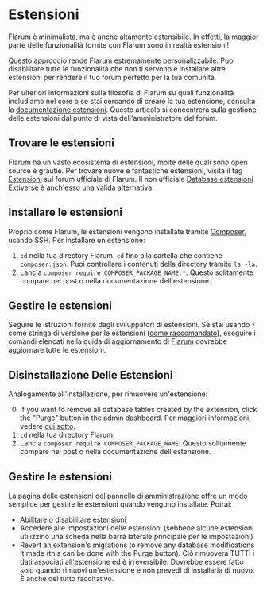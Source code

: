 # Estensioni

Flarum è minimalista, ma è anche altamente estensibile. In effetti, la maggior parte delle funzionalità fornite con Flarum sono in realtà estensioni!

Questo approccio rende Flarum estremamente personalizzabile: Puoi disabilitare tutte le funzionalità che non ti servono e installare altre estensioni per rendere il tuo forum perfetto per la tua comunità.

Per ulteriori informazioni sulla filosofia di Flarum su quali funzionalità includiamo nel core o se stai cercando di creare la tua estensione, consulta la  [documentazione estensioni](extend/README.md). Questo articolo si concentrerà sulla gestione delle estensioni dal punto di vista dell'amministratore del forum.

## Trovare le estensioni

Flarum ha un vasto ecosistema di estensioni, molte delle quali sono open source è grautie. Per trovare nuove e fantastiche estensioni, visita il tag [Estensioni](https://discuss.flarum.org/t/extensions) sul forum ufficiale di Flarum. Il non ufficiale [Database estensioni Extiverse](https://extiverse.com/) è anch'esso una valida alternativa.

## Installare le estensioni

Proprio come Flarum, le estensioni vengono installate tramite [Composer](https://getcomposer.org), usando SSH. Per installare un estensione:

1. `cd` nella tua directory Flarum. `cd`  fino alla cartella che contiene  `composer.json`. Puoi controllare i contenuti della directory tramite `ls -la`.
2. Lancia `composer require COMPOSER_PACKAGE_NAME:*`. Questo solitamente compare nel post o nella documentazione dell'estensione.

## Gestire le estensioni

Seguire le istruzioni fornite dagli sviluppatori di estensioni. Se stai usando `*` come stringa di versione per le estensioni ([come raccomandato](composer.md)), eseguire i comandi elencati nella guida di aggiornamento di [Flarum](update.md) dovrebbe aggiornare tutte le estensioni.

## Disinstallazione Delle Estensioni

Analogamente all'installazione, per rimuovere un'estensione:

0. If you want to remove all database tables created by the extension, click the "Purge" button in the admin dashboard. Per maggiori informazioni, vedere [qui sotto](#managing-extensions).
1. `cd` nella tua directory Flarum.
2. Lancia `composer require COMPOSER_PACKAGE_NAME`. Questo solitamente compare nel post o nella documentazione dell'estensione.

## Gestire le estensioni

La pagina delle estensioni del pannello di amministrazione offre un modo semplice per gestire le estensioni quando vengono installate. Potrai:

- Abilitare o disabilitare estensioni
- Accedere alle impostazioni delle estensioni (sebbene alcune estensioni utilizzino una scheda nella barra laterale principale per le impostazioni)
- Revert an extension's migrations to remove any database modifications it made (this can be done with the Purge button). Ciò rimuoverà TUTTI i dati associati all'estensione ed è irreversibile. Dovrebbe essere fatto solo quando rimuovi un'estensione e non prevedi di installarla di nuovo. È anche del tutto facoltativo.
